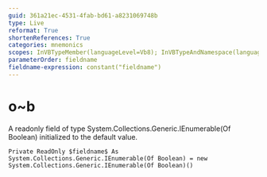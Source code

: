 ```yaml
---
guid: 361a21ec-4531-4fab-bd61-a8231069748b
type: Live
reformat: True
shortenReferences: True
categories: mnemonics
scopes: InVBTypeMember(languageLevel=Vb8); InVBTypeAndNamespace(languageLevel=Vb8)
parameterOrder: fieldname
fieldname-expression: constant("fieldname")
---
```


# o~b

A readonly field of type System.Collections.Generic.IEnumerable(Of Boolean) initialized to the default value.

```
Private ReadOnly $fieldname$ As System.Collections.Generic.IEnumerable(Of Boolean) = new System.Collections.Generic.IEnumerable(Of Boolean)()
```
